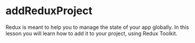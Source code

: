 # addReduxProject
Redux is meant to help you to manage the state of your app globally. In this lesson you will learn how to add it to your project, using Redux Toolkit.
